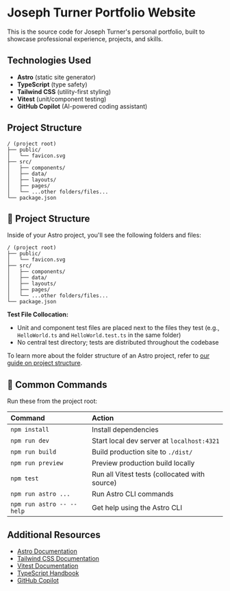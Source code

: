 
# Joseph Turner Portfolio Website

This is the source code for Joseph Turner's personal portfolio, built to showcase professional experience, projects, and skills.

## Technologies Used

- **Astro** (static site generator)
- **TypeScript** (type safety)
- **Tailwind CSS** (utility-first styling)
- **Vitest** (unit/component testing)
- **GitHub Copilot** (AI-powered coding assistant)

## Project Structure

```text
/ (project root)
├── public/
│   └── favicon.svg
├── src/
│   ├── components/
│   ├── data/
│   ├── layouts/
│   ├── pages/
│   └── ...other folders/files...
└── package.json
```

## 🚀 Project Structure

Inside of your Astro project, you'll see the following folders and files:

```text
/ (project root)
├── public/
│   └── favicon.svg
├── src/
│   ├── components/
│   ├── data/
│   ├── layouts/
│   ├── pages/
│   └── ...other folders/files...
└── package.json
```

**Test File Collocation:**
- Unit and component test files are placed next to the files they test (e.g., `HelloWorld.ts` and `HelloWorld.test.ts` in the same folder)
- No central test directory; tests are distributed throughout the codebase

To learn more about the folder structure of an Astro project, refer to [our guide on project structure](https://docs.astro.build/en/basics/project-structure/).

## 🧞 Common Commands

Run these from the project root:

| Command                   | Action                                           |
| :------------------------ | :----------------------------------------------- |
| `npm install`             | Install dependencies                             |
| `npm run dev`             | Start local dev server at `localhost:4321`       |
| `npm run build`           | Build production site to `./dist/`               |
| `npm run preview`         | Preview production build locally                 |
| `npm test`                | Run all Vitest tests (collocated with source)    |
| `npm run astro ...`       | Run Astro CLI commands                          |
| `npm run astro -- --help` | Get help using the Astro CLI                     |

## Additional Resources

- [Astro Documentation](https://docs.astro.build)
- [Tailwind CSS Documentation](https://tailwindcss.com/docs)
- [Vitest Documentation](https://vitest.dev/)
- [TypeScript Handbook](https://www.typescriptlang.org/docs/)
- [GitHub Copilot](https://github.com/features/copilot)
